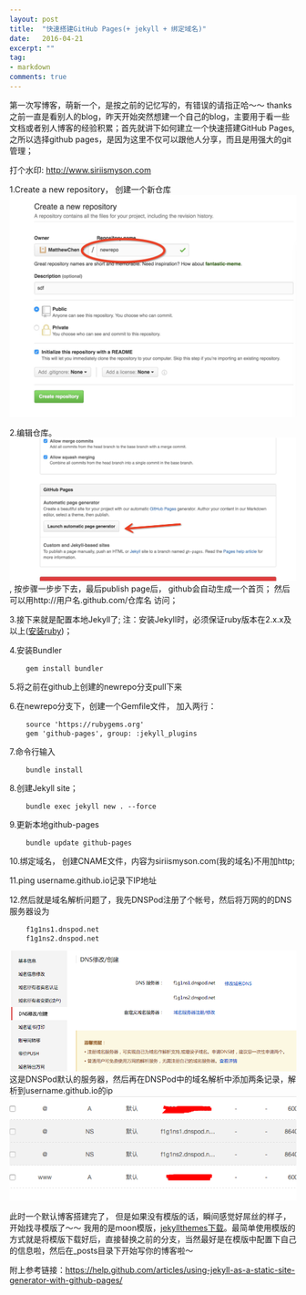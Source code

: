 ```yaml
---
layout: post
title:  "快速搭建GitHub Pages(+ jekyll + 绑定域名)"
date:   2016-04-21
excerpt: ""
tag:
- markdown 
comments: true
---
```


第一次写博客，萌新一个，是按之前的记忆写的，有错误的请指正哈～～ thanks
之前一直是看别人的blog，昨天开始突然想建一个自己的blog，主要用于看一些文档或者别人博客的经验积累；首先就讲下如何建立一个快速搭建GitHub Pages, 之所以选择github pages，是因为这里不仅可以跟他人分享，而且是用强大的git管理；

打个水印: http://www.siriismyson.com

1.Create a new repository， 创建一个新仓库
    <img src="../assets/img/add_repo.jpg">
    
2.编辑仓库。<img src="../assets/img/edit_repo.jpg">, 按步骤一步步下去，最后publish page后， github会自动生成一个首页； 然后可以用http://用户名.github.com/仓库名 访问；

3.接下来就是配置本地Jekyll了; 注：安装Jekyll时，必须保证ruby版本在2.x.x及以上([安装ruby](https://www.ruby-lang.org/en/downloads/))；

4.安装Bundler  

```
    gem install bundler
```

5.将之前在github上创建的newrepo分支pull下来

6.在newrepo分支下，创建一个Gemfile文件， 加入两行：

```
    source 'https://rubygems.org'
    gem 'github-pages', group: :jekyll_plugins
```

7.命令行输入

```
    bundle install
```

8.创建Jekyll site；

```
    bundle exec jekyll new . --force
```

9.更新本地github-pages
 
```
    bundle update github-pages
```

10.绑定域名， 创建CNAME文件，内容为siriismyson.com(我的域名)不用加http;  
 
11.ping username.github.io记录下IP地址

12.然后就是域名解析问题了，我先DNSPod注册了个帐号，然后将万网的的DNS服务器设为

```
    f1g1ns1.dnspod.net
    f1g1ns2.dnspod.net
```
<img src="../assets/img/dns_jiexi.png">
这是DNSPod默认的服务器，然后再在DNSPod中的域名解析中添加两条记录，解析到username.github.io的ip<img src="../assets/img/yuming.png">


此时一个默认博客搭建完了， 但是如果没有模版的话，瞬间感觉好屌丝的样子，开始找寻模版了～～
我用的是moon模版，[jekyllthemes下载](http://jekyllthemes.org )。最简单使用模版的方式就是将模版下载好后，直接替换之前的分支，当然最好是在模版中配置下自己的信息啦，然后在_posts目录下开始写你的博客啦～

附上参考链接：https://help.github.com/articles/using-jekyll-as-a-static-site-generator-with-github-pages/ 
